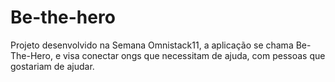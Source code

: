 # Be-the-hero
Projeto desenvolvido na Semana Omnistack11, a aplicação se chama Be-The-Hero, e visa conectar ongs que necessitam de ajuda, com pessoas que gostariam de ajudar.
